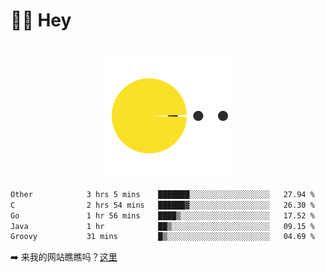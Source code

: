 
# 👋🏻 Hey
<div align="center">
	<br>
	<img src="https://raw.githubusercontent.com/Aniket965/Aniket965/master/pacman.svg?sanitize=true" width="200" height="200">
	<br>
</div>

<!--START_SECTION:waka-->

```txt
Other            3 hrs 5 mins    ███████░░░░░░░░░░░░░░░░░░   27.94 %
C                2 hrs 54 mins   ██████▓░░░░░░░░░░░░░░░░░░   26.30 %
Go               1 hr 56 mins    ████▒░░░░░░░░░░░░░░░░░░░░   17.52 %
Java             1 hr            ██▒░░░░░░░░░░░░░░░░░░░░░░   09.15 %
Groovy           31 mins         █▒░░░░░░░░░░░░░░░░░░░░░░░   04.69 %
```

<!--END_SECTION:waka-->

 ➡️  来我的网站瞧瞧吗？[这里](https://www.shaolongfei.com)
